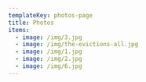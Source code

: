 ```yaml
---
templateKey: photos-page
title: Photos
items:
  - image: /img/3.jpg
  - image: /img/the-evictions-all.jpg
  - image: /img/1.jpg
  - image: /img/2.jpg
  - image: /img/6.jpg
---
```


